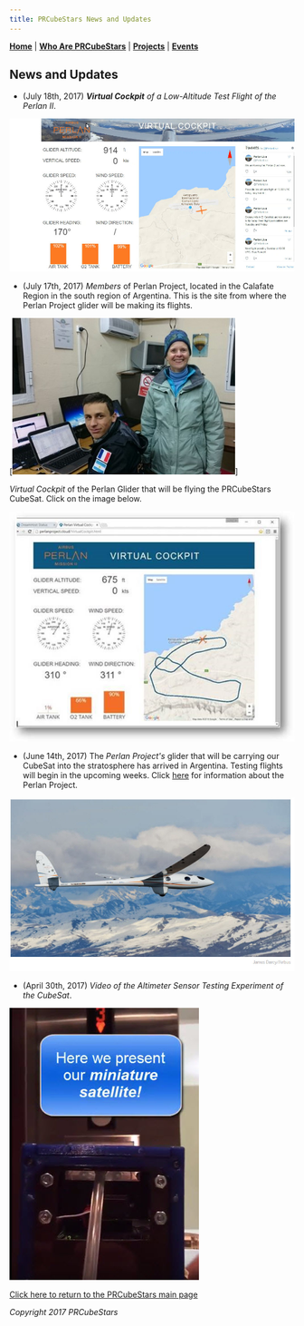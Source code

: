 ```yaml
---
title: PRCubeStars News and Updates
---  
```



[**Home**](https://friveramariani.github.io/PRCubeStars/) | [**Who Are PRCubeStars**](https://friveramariani.github.io/PRCubeStars/about) | [**Projects**](https://friveramariani.github.io/PRCubeStars/projects) | [**Events**](https://friveramariani.github.io/PRCubeStars/images)

## News and Updates

- (July 18th, 2017) ***Virtual Cockpit** of a Low-Altitude Test Flight of the Perlan II*.

[<img src="Images/Perlan-Project-LowAltFlight.jpg" alt="hi" class="inline"/>](https://www.youtube.com/watch?v=ATe1IwrZZO8)

- (July 17th, 2017) *Members* of Perlan Project, located in the Calafate Region in the south region of Argentina. This is the site from where the Perlan Project glider will be making its flights. 

[<img src="Images/Members-Perlan-Project.jpg" alt="hi" class="inline"/>]

*Virtual Cockpit* of the Perlan Glider that will be flying the PRCubeStars CubeSat. Click on the image below. 

[<img src="Images/Perlan-Virtual-Cockpit.jpg" alt="hi" class="inline"/>](http://www.perlanproject.cloud/VirtualCockpit.html)

- (June 14th, 2017) The *Perlan Project's* glider that will be carrying our CubeSat into the stratosphere has arrived in Argentina. Testing flights will begin in the upcoming weeks. Click [here](http://www.sciencemag.org/news/2017/07/glider-aims-new-heights-and-rare-scientific-data?platform=hootsuite) for information about the Perlan Project.

[<img src="Images/Perlan-Project-Glider.jpg" alt="hi" class="inline"/>](http://www.sciencemag.org/news/2017/07/glider-aims-new-heights-and-rare-scientific-data?platform=hootsuite)

- (April 30th, 2017) *Video of the Altimeter Sensor Testing Experiment of the CubeSat*. 

[<img src="Images/PRCubeStars-Altimeter-Testing.jpg" alt="hi" class="inline"/>](https://www.youtube.com/watch?v=0UYQ0fL8KiQ)



[Click here to return to the PRCubeStars main page](https://friveramariani.github.io/PRCubeStars/)

*Copyright 2017 PRCubeStars*